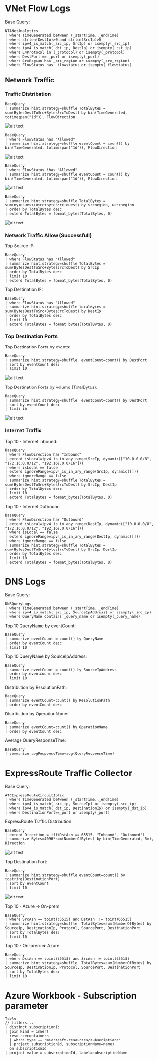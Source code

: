 # VNet Flow Logs

Base Query:

```kql
NTANetAnalytics
| where TimeGenerated between (_startTime.._endTime)
| where strlen(DestIp)>0 and strlen(SrcIp)>0
| where ipv4_is_match(_src_ip, SrcIp) or isempty(_src_ip)
| where ipv4_is_match(_dst_ip, DestIp) or isempty(_dst_ip)
| where L4Protocol in (_protocol) or isempty(_protocol)
| where DestPort == _port or isempty(_port)
| where SrcRegion has _src_region or isempty(_src_region)
| where FlowStatus has _flowstatus or isempty(_flowstatus)
```


## Network Traffic 

### Traffic Distribution

```
BaseQuery
| summarize hint.strategy=shuffle TotalBytes = sum(BytesDestToSrc+BytesSrcToDest) by bin(TimeGenerated, totimespan("1d")), FlowDirection
```

![alt text](image.png)

```
BaseQuery
| where FlowStatus has "Allowed"
| summarize hint.strategy=shuffle eventCount = count() by bin(TimeGenerated, totimespan("1d")), FlowDirection
```

![alt text](image-1.png)

```
BaseQuery
| where FlowStatus !has "Allowed"
| summarize hint.strategy=shuffle eventCount = count() by bin(TimeGenerated, totimespan("1d")), FlowDirection
```

![alt text](image-2.png)

```
BaseQuery
| summarize hint.strategy=shuffle TotalBytes = sum(BytesDestToSrc+BytesSrcToDest) by SrcRegion, DestRegion
| order by TotalBytes desc 
| extend TotalBytes = format_bytes(TotalBytes, 0)
```

![alt text](image-3.png)

### Network Traffic Allow (Successfull)

Top Source IP:
```
BaseQuery
| where FlowStatus has "Allowed"
| summarize hint.strategy=shuffle TotalBytes = sum(BytesDestToSrc+BytesSrcToDest) by SrcIp
| order by TotalBytes desc 
| limit 10
| extend TotalBytes = format_bytes(TotalBytes, 0)

```

Top Destination IP:
```
BaseQuery
| where FlowStatus has "Allowed"
| summarize hint.strategy=shuffle TotalBytes = sum(BytesDestToSrc+BytesSrcToDest) by DestIp
| order by TotalBytes desc 
| limit 10
| extend TotalBytes = format_bytes(TotalBytes, 0)
```

### Top Destination Ports

Top Destination Ports by events:

```
BaseQuery
| summarize hint.strategy=shuffle  eventCount=count() by DestPort
| sort by eventCount desc 
| limit 10
```

![alt text](image-4.png)

Top Destination Ports by volume (TotalBytes):

```
BaseQuery
| summarize hint.strategy=shuffle  eventCount=count() by DestPort
| sort by eventCount desc 
| limit 10
```

![alt text](image-5.png)

### Internet Traffic

Top 10 - Internet Inbound:

```
BaseQuery
| where FlowDirection has "Inbound"
| extend isLocal=ipv4_is_in_any_range(SrcIp, dynamic(["10.0.0.0/8", "172.16.0.0/12", "192.168.0.0/16"]))
| where isLocal == false
| extend ignoreRange=ipv4_is_in_any_range(SrcIp, dynamic([]))
| where ignoreRange == false
| summarize hint.strategy=shuffle TotalBytes = sum(BytesDestToSrc+BytesSrcToDest) by SrcIp, DestIp
| order by TotalBytes desc 
| limit 10
| extend TotalBytes = format_bytes(TotalBytes, 0)
```

Top 10 - Internet Outbound:

```
BaseQuery
| where FlowDirection has "Outbound"
| extend isLocal=ipv4_is_in_any_range(DestIp, dynamic(["10.0.0.0/8", "172.16.0.0/12", "192.168.0.0/16"]))
| where isLocal == false
| extend ignoreRange=ipv4_is_in_any_range(DestIp, dynamic([]))
| where ignoreRange == false
| summarize hint.strategy=shuffle TotalBytes = sum(BytesDestToSrc+BytesSrcToDest) by SrcIp, DestIp
| order by TotalBytes desc 
| limit 10
| extend TotalBytes = format_bytes(TotalBytes, 0)
```

# DNS Logs

Base Query:
```kql
DNSQueryLogs
| where TimeGenerated between (_startTime.._endTime)
| where ipv4_is_match(_src_ip, SourceIpAddress) or isempty(_src_ip)
| where QueryName contains _query_name or isempty(_query_name)
```

Top 10 QueryName by eventCount:
```kql
BaseQuery
| summarize eventCount = count() by QueryName
| order by eventCount desc 
| limit 10
```

Top 10 QueryName by SourceIpAddress:
```kql
BaseQuery
| summarize eventCount = count() by SourceIpAddress
| order by eventCount desc 
| limit 10
```

Distribution by ResolutionPath:
```kql
BaseQuery
| summarize eventCount=count() by ResolutionPath
| order by eventCount desc
```

Distribution by OperationName:
```kql
BaseQuery
| summarize eventCount=count() by OperationName
| order by eventCount desc
```

Average QueryResponseTime:
```kql
BaseQuery
| summarize avgResponseTime=avg(QueryResponseTime)
```

# ExpressRoute Traffic Collector

Base Query:
```kql
ATCExpressRouteCircuitIpfix
| where TimeGenerated between (_startTime.._endTime)
| where ipv4_is_match(_src_ip, SourceIp) or isempty(_src_ip)
| where ipv4_is_match(_dst_ip, DestinationIp) or isempty(_dst_ip)
| where DestinationPort==_port or isempty(_port)
```

ExpressRoute Traffic Distribution:

```kql
BaseQuery
| extend Direction = iff(DstAsn == 65515, "Inbound", "Outbound")
| summarize Bytes=4096*sum(NumberOfBytes) by bin(TimeGenerated, 5m), Direction
```
![alt text](image-6.png)

Top Destination Port:

```kql
BaseQuery
| summarize hint.strategy=shuffle eventCount=count() by tostring(DestinationPort)
| sort by eventCount
| limit 10
```

![alt text](image-7.png)

Top 10 - Azure => On-prem
```kql
BaseQuery
| where SrcAsn == toint(65515) and DstAsn  != toint(65515)
| summarize hint.strategy=shuffle  TotalBytes=sum(NumberOfBytes) by SourceIp, DestinationIp, Protocol, SourcePort, DestinationPort
| sort by TotalBytes desc
| limit 10
```

Top 10 - On-prem => Azure
```kql
BaseQuery
| where DstAsn == toint(65515) and SrcAsn != toint(65515)
| summarize hint.strategy=shuffle  TotalBytes=sum(NumberOfBytes) by SourceIp, DestinationIp, Protocol, SourcePort, DestinationPort
| sort by TotalBytes desc
| limit 10
```
# Azure Workbook - Subscription parameter

```kql
Table
// filters...
| distinct subscriptionId
| join kind = inner(
  resourcecontainers
  | where type == 'microsoft.resources/subscriptions'
  | project subscriptionId, subscriptionName=name)
  on subscriptionId
| project value = subscriptionId, label=subscriptionName
```

